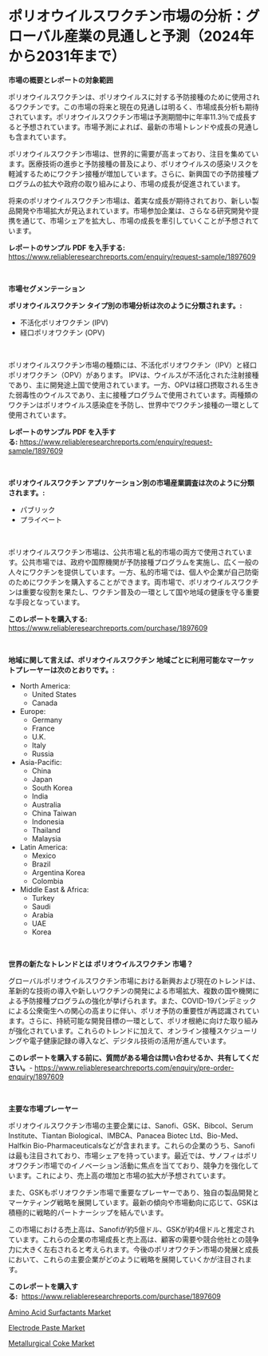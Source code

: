 <p><h1>ポリオウイルスワクチン市場の分析：グローバル産業の見通しと予測（2024年から2031年まで）</h1></p><p><strong>市場の概要とレポートの対象範囲</strong></p>
<p><p>ポリオウイルスワクチンは、ポリオウイルスに対する予防接種のために使用されるワクチンです。この市場の将来と現在の見通しは明るく、市場成長分析も期待されています。ポリオウイルスワクチン市場は予測期間中に年率11.3％で成長すると予想されています。市場予測によれば、最新の市場トレンドや成長の見通しも含まれています。</p><p>ポリオウイルスワクチン市場は、世界的に需要が高まっており、注目を集めています。医療技術の進歩と予防接種の普及により、ポリオウイルスの感染リスクを軽減するためにワクチン接種が増加しています。さらに、新興国での予防接種プログラムの拡大や政府の取り組みにより、市場の成長が促進されています。</p><p>将来のポリオウイルスワクチン市場は、着実な成長が期待されており、新しい製品開発や市場拡大が見込まれています。市場参加企業は、さらなる研究開発や提携を通じて、市場シェアを拡大し、市場の成長を牽引していくことが予想されています。</p></p>
<p><strong>レポートのサンプル PDF を入手する:</strong> <a href="https://www.reliableresearchreports.com/enquiry/request-sample/1897609">https://www.reliableresearchreports.com/enquiry/request-sample/1897609</a></p>
<p>&nbsp;</p>
<p><strong>市場セグメンテーション</strong></p>
<p><strong>ポリオウイルスワクチン タイプ別の市場分析は次のように分類されます。:</strong></p>
<p><ul><li>不活化ポリオワクチン (IPV)</li><li>経口ポリオワクチン (OPV)</li></ul></p>
<p>&nbsp;</p>
<p><p>ポリオウイルスワクチン市場の種類には、不活化ポリオワクチン（IPV）と経口ポリオワクチン（OPV）があります。 IPVは、ウイルスが不活化された注射接種であり、主に開発途上国で使用されています。一方、OPVは経口摂取される生きた弱毒性のウイルスであり、主に接種プログラムで使用されています。両種類のワクチンはポリオウイルス感染症を予防し、世界中でワクチン接種の一環として使用されています。</p></p>
<p><strong>レポートのサンプル PDF を入手する:</strong>&nbsp;<a href="https://www.reliableresearchreports.com/enquiry/request-sample/1897609">https://www.reliableresearchreports.com/enquiry/request-sample/1897609</a></p>
<p>&nbsp;</p>
<p><strong> ポリオウイルスワクチン アプリケーション別の市場産業調査は次のように分類されます。:</strong></p>
<p><ul><li>パブリック</li><li>プライベート</li></ul></p>
<p>&nbsp;</p>
<p><p>ポリオウイルスワクチン市場は、公共市場と私的市場の両方で使用されています。公共市場では、政府や国際機関が予防接種プログラムを実施し、広く一般の人々にワクチンを提供しています。一方、私的市場では、個人や企業が自己防衛のためにワクチンを購入することができます。両市場で、ポリオウイルスワクチンは重要な役割を果たし、ワクチン普及の一環として国や地域の健康を守る重要な手段となっています。</p></p>
<p><strong>このレポートを購入する:</strong>&nbsp; <a href="https://www.reliableresearchreports.com/purchase/1897609">https://www.reliableresearchreports.com/purchase/1897609</a></p>
<p>&nbsp;</p>
<p><strong>地域に関して言えば、ポリオウイルスワクチン 地域ごとに利用可能なマーケットプレーヤーは次のとおりです。:</strong></p>
<p><ul>
    <li>
        North America:
        <ul>
            <li>United States</li>
            <li>Canada</li>
        </ul>
    </li>
    <li>
        Europe:
        <ul>
            <li>Germany</li>
            <li>France</li>
            <li>U.K.</li>
            <li>Italy</li>
            <li>Russia</li>
        </ul>
    </li>
    <li>
        Asia-Pacific:
        <ul>
            <li>China</li>
            <li>Japan</li>
            <li>South Korea</li>
            <li>India</li>
            <li>Australia</li>
            <li>China Taiwan</li>
            <li>Indonesia</li>
            <li>Thailand</li>
            <li>Malaysia</li>
        </ul>
    </li>
    <li>
        Latin America:
        <ul>
            <li>Mexico</li>
            <li>Brazil</li>
            <li>Argentina Korea</li>
            <li>Colombia</li>
        </ul>
    </li>
    <li>
        Middle East & Africa:
        <ul>
            <li>Turkey</li>
            <li>Saudi</li>
            <li>Arabia</li>
            <li>UAE</li>
            <li>Korea</li>
        </ul>
    </li>
    </ul></p>
<p>&nbsp;</p>
<p><strong>世界の新たなトレンドとは ポリオウイルスワクチン 市場？</strong></p>
<p><p>グローバルポリオウイルスワクチン市場における新興および現在のトレンドは、革新的な技術の導入や新しいワクチンの開発による市場拡大、複数の国や機関による予防接種プログラムの強化が挙げられます。また、COVID-19パンデミックによる公衆衛生への関心の高まりに伴い、ポリオ予防の重要性が再認識されています。さらに、持続可能な開発目標の一環として、ポリオ根絶に向けた取り組みが強化されています。これらのトレンドに加えて、オンライン接種スケジューリングや電子健康記録の導入など、デジタル技術の活用が進んでいます。</p></p>
<p><strong>このレポートを購入する前に、質問がある場合は問い合わせるか、共有してください。</strong>- <a href="https://www.reliableresearchreports.com/enquiry/pre-order-enquiry/1897609">https://www.reliableresearchreports.com/enquiry/pre-order-enquiry/1897609</a></p>
<p>&nbsp;</p>
<p><strong>主要な市場プレーヤー</strong></p>
<p><p>ポリオウイルスワクチン市場の主要企業には、Sanofi、GSK、Bibcol、Serum Institute、Tiantan Biological、IMBCA、Panacea Biotec Ltd、Bio-Med、Halfkin Bio-Pharmaceuticalsなどが含まれます。これらの企業のうち、Sanofiは最も注目されており、市場シェアを持っています。最近では、サノフィはポリオワクチン市場でのイノベーション活動に焦点を当てており、競争力を強化しています。これにより、売上高の増加と市場の拡大が予想されています。</p><p>また、GSKもポリオワクチン市場で重要なプレーヤーであり、独自の製品開発とマーケティング戦略を展開しています。最新の傾向や市場動向に応じて、GSKは積極的に戦略的パートナーシップを結んでいます。</p><p>この市場における売上高は、Sanofiが約5億ドル、GSKが約4億ドルと推定されています。これらの企業の市場成長と売上高は、顧客の需要や競合他社との競争力に大きく左右されると考えられます。今後のポリオワクチン市場の発展と成長において、これらの主要企業がどのように戦略を展開していくかが注目されます。</p></p>
<p><strong>このレポートを購入する:</strong>&nbsp;&nbsp;<a href="https://www.reliableresearchreports.com/purchase/1897609">https://www.reliableresearchreports.com/purchase/1897609</a></p>
<p><p><a href="https://github.com/jsmusil/Market-Research-Report-List-2/blob/main/amino-acid-surfactants-market.md">Amino Acid Surfactants Market</a></p><p><a href="https://github.com/bmorecock/Market-Research-Report-List-2/blob/main/electrode-paste-market.md">Electrode Paste Market</a></p><p><a href="https://github.com/yemakinde/Market-Research-Report-List-1/blob/main/metallurgical-coke-market.md">Metallurgical Coke Market</a></p></p>
